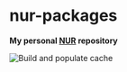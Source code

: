 # nur-packages

**My personal [NUR](https://github.com/nix-community/NUR) repository**

![Build and populate cache](https://github.com/dannixon/nur-packages/workflows/Build%20and%20populate%20cache/badge.svg)
